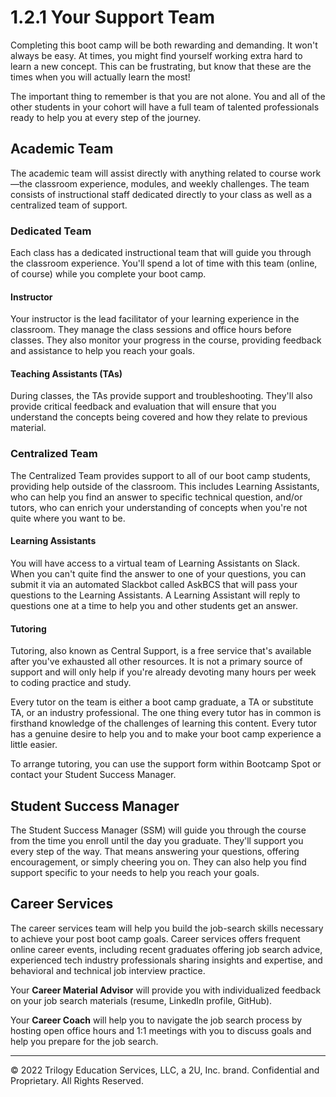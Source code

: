 # 1.2.1 Your Support Team
Completing this boot camp will be both rewarding and demanding. It won't always be easy. At times, you might find yourself working extra hard to learn a new concept. This can be frustrating, but know that these are the times when you will actually learn the most!

The important thing to remember is that you are not alone. You and all of the other students in your cohort will have a full team of talented professionals ready to help you at every step of the journey.

## Academic Team
The academic team will assist directly with anything related to course work—the classroom experience, modules, and weekly challenges. The team consists of instructional staff dedicated directly to your class as well as a centralized team of support.

### Dedicated Team
Each class has a dedicated instructional team that will guide you through the classroom experience. You'll spend a lot of time with this team (online, of course) while you complete your boot camp.

#### Instructor
Your instructor is the lead facilitator of your learning experience in the classroom. They manage the class sessions and office hours before classes. They also monitor your progress in the course, providing feedback and assistance to help you reach your goals.

#### Teaching Assistants (TAs)
During classes, the TAs provide support and troubleshooting. They'll also provide critical feedback and evaluation that will ensure that you understand the concepts being covered and how they relate to previous material.

### Centralized Team
The Centralized Team provides support to all of our boot camp students, providing help outside of the classroom. This includes Learning Assistants, who can help you find an answer to specific technical question, and/or tutors, who can enrich your understanding of concepts when you're not quite where you want to be.

#### Learning Assistants
You will have access to a virtual team of Learning Assistants on Slack. When you can't quite find the answer to one of your questions, you can submit it via an automated Slackbot called AskBCS that will pass your questions to the Learning Assistants. A Learning Assistant will reply to questions one at a time to help you and other students get an answer.

#### Tutoring
Tutoring, also known as Central Support, is a free service that's available after you've exhausted all other resources. It is not a primary source of support and will only help if you're already devoting many hours per week to coding practice and study.

Every tutor on the team is either a boot camp graduate, a TA or substitute TA, or an industry professional. The one thing every tutor has in common is firsthand knowledge of the challenges of learning this content. Every tutor has a genuine desire to help you and to make your boot camp experience a little easier.

To arrange tutoring, you can use the support form within Bootcamp Spot or contact your Student Success Manager.

## Student Success Manager
The Student Success Manager (SSM) will guide you through the course from the time you enroll until the day you graduate. They'll support you every step of the way. That means answering your questions, offering encouragement, or simply cheering you on. They can also help you find support specific to your needs to help you reach your goals.

## Career Services
The career services team will help you build the job-search skills necessary to achieve your post boot camp goals. Career services offers frequent online career events, including recent graduates offering job search advice, experienced tech industry professionals sharing insights and expertise, and behavioral and technical job interview practice.

Your **Career Material Advisor** will provide you with individualized feedback on your job search materials (resume, LinkedIn profile, GitHub).

Your **Career Coach** will help you to navigate the job search process by hosting open office hours and 1:1 meetings with you to discuss goals and help you prepare for the job search.

---
© 2022 Trilogy Education Services, LLC, a 2U, Inc. brand. Confidential and Proprietary. All Rights Reserved.